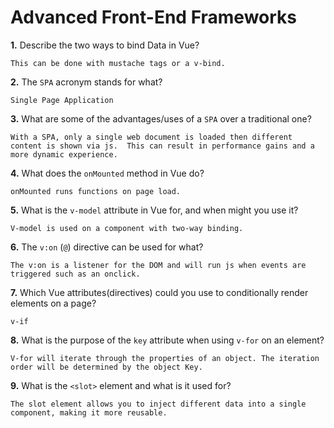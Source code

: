 # Advanced Front-End Frameworks


**1.** Describe the two ways to bind Data in Vue?
<!-- enter you answer in the space below -->
```
This can be done with mustache tags or a v-bind.
```

**2.** The `SPA` acronym stands for what?
<!-- enter you answer in the space below -->
```
Single Page Application
```
**3.** What are some of the advantages/uses of a `SPA` over a traditional one?
<!-- enter you answer in the space below -->
```
With a SPA, only a single web document is loaded then different content is shown via js.  This can result in performance gains and a more dynamic experience.
```
**4.** What does the `onMounted` method in Vue do?
<!-- enter you answer in the space below -->
```
onMounted runs functions on page load.
```
**5.** What is the `v-model` attribute in Vue for, and when might you use it?
<!-- enter you answer in the space below -->
```
V-model is used on a component with two-way binding.
```
**6.** The `v:on` (`@`) directive can be used for what?
<!-- enter you answer in the space below -->
```
The v:on is a listener for the DOM and will run js when events are triggered such as an onclick.
```
**7.** Which Vue attributes(directives) could you use to conditionally render elements on a page?
<!-- enter you answer in the space below -->
```
v-if
```
**8.** What is the purpose of the `key` attribute when using `v-for` on an element?
<!-- enter you answer in the space below -->
```
V-for will iterate through the properties of an object. The iteration order will be determined by the object Key.
```
**9.** What is the `<slot>` element and what is it used for?
<!-- enter you answer in the space below -->
```
The slot element allows you to inject different data into a single component, making it more reusable.
```